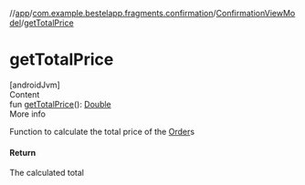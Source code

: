 //[app](../../index.md)/[com.example.bestelapp.fragments.confirmation](../index.md)/[ConfirmationViewModel](index.md)/[getTotalPrice](get-total-price.md)



# getTotalPrice  
[androidJvm]  
Content  
fun [getTotalPrice](get-total-price.md)(): [Double](https://kotlinlang.org/api/latest/jvm/stdlib/kotlin/-double/index.html)  
More info  


Function to calculate the total price of the [Order](../../com.example.bestelapp.data.datawrapper/-order/index.md)s



#### Return  


The calculated total

  



